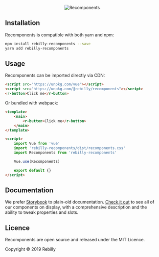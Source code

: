 <p align="center">
    <img alt="Recomponents" src="https://media.giphy.com/media/Up1Otz0EISNQcDGmlc/giphy.gif">
</p>

## Installation

Recomponents is compatible with both yarn and npm:

```bash
npm install rebilly-recomponents --save
yarn add rebilly-recomponents
```

## Usage

Recomponents can be imported directly via CDN:

```html
<script src="https://unpkg.com/vue"></script>
<script src="https://unpkg.com/@rebilly/recomponents"></script>
<r-button>Click me</r-button>
```

Or bundled with webpack:

```html
<template>
    <main>
        <r-button>Click me</r-button>
    </main>
</template>

<script>
    import Vue from 'vue'
    import 'rebilly-recomponents/dist/recomponents.css'
    import Recomponents from 'rebilly-recomponents'

    Vue.use(Recomponents)

    export default {}
</script>
```

## Documentation

We prefer [Storybook](https://storybook.js.org/) to plain-old documentation. [Check it out](https://recomponents.rebilly.com/) to see all of our components on display, with a comprehensive description and the ability to tweak properties and slots.

## Licence

Recomponents are open source and released under the MIT Licence.

Copyright © 2019 Rebilly
